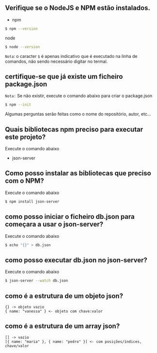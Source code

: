 ## Verifique se o NodeJS e NPM estão instalados.

- npm
```sh
$ npm --version
```

node
```sh
$ node --version
```

`Nota`: o caracter `$` é apenas indicativo que é executado na linha de comandos, não sendo necessário digitar no termal.

## certifique-se que já existe um ficheiro package.json

`Nota:` Se não existir, execute o comando abaixo para criar o package.json

```sh
$ npm --init
```

Algumas perguntas serão feitas como o nome do repositório, autor, etc...

## Quais bibliotecas npm preciso para executar este projeto?
Execute o comando abaixo

- json-server

## Como posso instalar as bibliotecas que preciso com o NPM?
Execute o comando abaixo

```sh
$ npm install json-server
```

## como posso iniciar o ficheiro db.json para começara a usar o json-server?
Execute o comando abaixo

```sh
$ echo "{}" > db.json
```

## como posso executar db.json no json-server?
Execute o comando abaixo

```sh
$ json-server --watch db.json
```

## como é a estrutura de um objeto json?
```
{} -> objeto vazio
{ name: "vanessa" } <- objeto com chave:valor
```

## como é a estrutura de um array json?
```
[] -> vazio
[{ name: "maria" }, { name: "pedro" }] <- com posições/índices, chave/valor
```